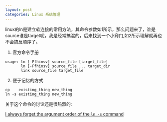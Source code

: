 ```yaml
---
layout: post
categories: Linux 系统管理
---
```


linux的ln是建立软连接的常用方法，其命令参数如1所示，那么问题来了，谁是source谁是target呢，我是经常搞混的，后来找到一个小窍门,如2所示理解就再也不会搞反顺序了。


1. 官方命令手册
```
usage: ln [-Ffhinsv] source_file [target_file]
       ln [-Ffhinsv] source_file ... target_dir
       link source_file target_file
```

2. 便于记忆的方式
```
cp    existing_thing new_thing
ln -s existing_thing new_thing
```

关于这个命令的讨论还是很热烈的:

[I always forget the argument order of the `ln -s` command](https://news.ycombinator.com/item?id=1984456)